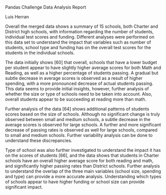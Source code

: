 Pandas Challenge Data Analysis Report

Luis Herran

Overall the merged data shows a summary of 15 schools, both Charter and District high schools, with information regarding the number of students, individual test scores and funding. Different analyses were performed on this data set to understand the impact that variables such as number of students, school type and funding has on the overall test scores for the students in the individual schools. 

The data initially shows [60] that overall, schools that have a lower budget per student appear to have slightly higher average scores for both Math and Reading, as well as a higher percentage of students passing. A gradual but subtle decrease in average scores is observed as a result of higher spending, with a more pronounced decrease of actual students passing. This data seems to provide initial insights, however, further analysis of whether the size or type of schools need to be taken into account. Also, overall students appear to be succeeding at reading more than math.

Further analysis of the data [64] shows additional patterns of students scores based on the size of schools. Although no significant change is truly observed between small and medium schools, a subtle decrease in the average scores is observed for large schools. A further and more significant decrease of passing rates is observed as well for large schools, compared to small and medium schools. Further variability analysis can be done to understand these discrepancies. 

Type of school was also further investigated to understand the impact it has on the scores of students [66], and the data shows that students in Charter schools have an overall higher average score for both reading and math, and significantly higher passing rates than District schools. Further analysis to understand the overlap of the three main variables (school size, spending and type) can provide a more accurate analysis. Understanding which types of schools appear to have higher funding or school size can provide significant impact.




